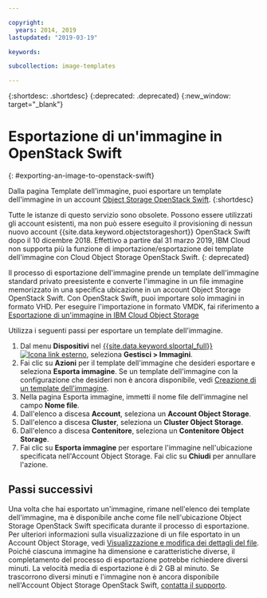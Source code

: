 ```yaml
---

copyright:
  years: 2014, 2019
lastupdated: "2019-03-19"

keywords:

subcollection: image-templates

---
```


{:shortdesc: .shortdesc}
{:deprecated: .deprecated}
{:new_window: target="_blank"}

# Esportazione di un'immagine in OpenStack Swift
{: #exporting-an-image-to-openstack-swift}

Dalla pagina Template dell'immagine, puoi esportare un template dell'immagine in un account [Object Storage OpenStack Swift](/docs/infrastructure/objectstorage-swift?topic=infrastructure/objectstorage-swift-getting-started-with-object-storage-openstack-swift#getting-started-with-object-storage-openstack-swift).
{:shortdesc}

Tutte le istanze di questo servizio sono obsolete. Possono essere utilizzati gli account esistenti, ma non può essere eseguito il provisioning di nessun nuovo account {{site.data.keyword.objectstorageshort}} OpenStack Swift dopo il 10 dicembre 2018. Effettivo a partire dal 31 marzo 2019, IBM Cloud non supporta più la funzione di importazione/esportazione dei template dell'immagine con Cloud Object Storage OpenStack Swift.
{: deprecated}

Il processo di esportazione dell'immagine prende un template dell'immagine standard privato preesistente e converte l'immagine in un
file immagine memorizzato in una specifica ubicazione in un account Object Storage OpenStack Swift. Con OpenStack Swift, puoi importare solo immagini in formato VHD. Per eseguire l'importazione in formato VMDK, fai riferimento a [Esportazione di un'immagine in IBM Cloud Object Storage](/docs/infrastructure/image-templates?topic=image-templates-exporting-an-image-to-ibm-cloud-object-storage#exporting-an-image-to-ibm-cloud-object-storage)


Utilizza i seguenti passi per esportare un template dell'immagine.

1. Dal menu **Dispositivi** nel [{{site.data.keyword.slportal_full}} ![Icona link esterno](../../icons/launch-glyph.svg "Icona link esterno")](https://control.softlayer.com/), seleziona **Gestisci > Immagini**.
2. Fai clic su **Azioni** per il template dell'immagine che desideri esportare e seleziona **Esporta immagine**. Se un template dell'immagine con la configurazione che desideri non è ancora
disponibile, vedi [Creazione di un template dell'immagine](/docs/infrastructure/image-templates?topic=image-templates-creating-an-image-template#creating-an-image-template).
3. Nella pagina Esporta immagine, immetti il nome file dell'immagine nel campo **Nome file**.
5. Dall'elenco a discesa **Account**, seleziona un **Account Object Storage**.
6. Dall'elenco a discesa **Cluster**, seleziona un **Cluster Object Storage**.
7. Dall'elenco a discesa **Contenitore**, seleziona un **Contenitore Object Storage**.
8. Fai clic su **Esporta immagine** per esportare l'immagine nell'ubicazione specificata nell'Account Object Storage. Fai clic su **Chiudi** per annullare l'azione.

## Passi successivi

Una volta che hai esportato un'immagine, rimane nell'elenco dei template dell'immagine, ma è disponibile anche come file nell'ubicazione Object Storage OpenStack Swift specificata durante il processo di esportazione. Per ulteriori informazioni sulla visualizzazione di un file
esportato in un Account Object Storage, vedi [Visualizzazione e modifica dei dettagli del file](/docs/infrastructure/objectstorage-swift?topic=infrastructure/objectstorage-swift-viewing-and-editing-file-details#viewing-and-editing-file-details). Poiché ciascuna immagine ha dimensione e caratteristiche diverse,
il completamento del processo di esportazione potrebbe richiedere diversi minuti. La velocità media di esportazione è di 2 GB al minuto. Se trascorrono diversi minuti e l'immagine non è ancora
disponibile nell'Account Object Storage OpenStack Swift, [contatta il supporto](/docs/get-support?topic=get-support-getting-customer-support#getting-customer-support).
